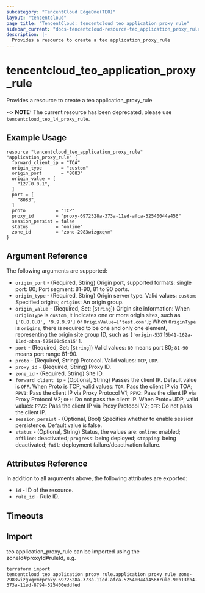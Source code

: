 ```yaml
---
subcategory: "TencentCloud EdgeOne(TEO)"
layout: "tencentcloud"
page_title: "TencentCloud: tencentcloud_teo_application_proxy_rule"
sidebar_current: "docs-tencentcloud-resource-teo_application_proxy_rule"
description: |-
  Provides a resource to create a teo application_proxy_rule
---
```


# tencentcloud_teo_application_proxy_rule

Provides a resource to create a teo application_proxy_rule

~> **NOTE:** The current resource has been deprecated, please use `tencentcloud_teo_l4_proxy_rule`.

## Example Usage

```hcl
resource "tencentcloud_teo_application_proxy_rule" "application_proxy_rule" {
  forward_client_ip = "TOA"
  origin_type       = "custom"
  origin_port       = "8083"
  origin_value = [
    "127.0.0.1",
  ]
  port = [
    "8083",
  ]
  proto           = "TCP"
  proxy_id        = "proxy-6972528a-373a-11ed-afca-52540044a456"
  session_persist = false
  status          = "online"
  zone_id         = "zone-2983wizgxqvm"
}
```

## Argument Reference

The following arguments are supported:

* `origin_port` - (Required, String) Origin port, supported formats: single port: 80; Port segment: 81-90, 81 to 90 ports.
* `origin_type` - (Required, String) Origin server type. Valid values: `custom`: Specified origins; `origins`: An origin group.
* `origin_value` - (Required, Set: [`String`]) Origin site information: When `OriginType` is `custom`, it indicates one or more origin sites, such as `['8.8.8.8', '9.9.9.9']` or `OriginValue=['test.com']`; When `OriginType` is `origins`, there is required to be one and only one element, representing the origin site group ID, such as `['origin-537f5b41-162a-11ed-abaa-525400c5da15']`.
* `port` - (Required, Set: [`String`]) Valid values: `80` means port 80; `81-90` means port range 81-90.
* `proto` - (Required, String) Protocol. Valid values: `TCP`, `UDP`.
* `proxy_id` - (Required, String) Proxy ID.
* `zone_id` - (Required, String) Site ID.
* `forward_client_ip` - (Optional, String) Passes the client IP. Default value is `OFF`. When Proto is TCP, valid values: `TOA`: Pass the client IP via TOA; `PPV1`: Pass the client IP via Proxy Protocol V1; `PPV2`: Pass the client IP via Proxy Protocol V2; `OFF`: Do not pass the client IP. When Proto=UDP, valid values: `PPV2`: Pass the client IP via Proxy Protocol V2; `OFF`: Do not pass the client IP.
* `session_persist` - (Optional, Bool) Specifies whether to enable session persistence. Default value is false.
* `status` - (Optional, String) Status, the values are: `online`: enabled; `offline`: deactivated; `progress`: being deployed; `stopping`: being deactivated; `fail`: deployment failure/deactivation failure.

## Attributes Reference

In addition to all arguments above, the following attributes are exported:

* `id` - ID of the resource.
* `rule_id` - Rule ID.


## Timeouts

<no value>


## Import

teo application_proxy_rule can be imported using the zoneId#proxyId#ruleId, e.g.
```
terraform import tencentcloud_teo_application_proxy_rule.application_proxy_rule zone-2983wizgxqvm#proxy-6972528a-373a-11ed-afca-52540044a456#rule-90b13bb4-373a-11ed-8794-525400eddfed
```

